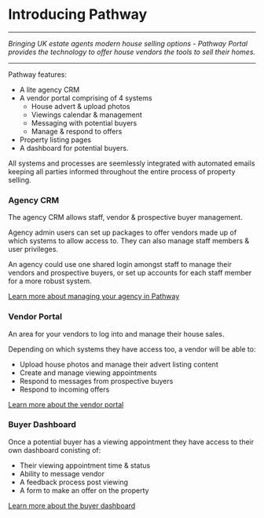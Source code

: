 # Introducing Pathway
---

*Bringing UK estate agents modern house selling options - Pathway Portal provides the technology to offer house vendors the tools to sell their homes.*

---

Pathway features:
- A lite agency CRM
- A vendor portal comprising of 4 systems
    - House advert & upload photos
    - Viewings calendar & management
    - Messaging with potential buyers
    - Manage & respond to offers
- Property listing pages
- A dashboard for potential buyers. 

All systems and processes are seemlessly integrated with automated emails keeping all parties informed throughout the entire process of property selling.

### Agency CRM
The agency CRM allows staff, vendor & prospective buyer management.

Agency admin users can set up packages to offer vendors made up of which systems to allow access to. They can also manage staff members & user privileges.

An agency could use one shared login amongst staff to manage their vendors and prospective buyers, or set up accounts for each staff member for a more robust system.

[Learn more about managing your agency in Pathway](/agency/intro)

### Vendor Portal
An area for your vendors to log into and manage their house sales. 

Depending on which systems they have access too, a vendor will be able to:
- Upload house photos and manage their advert listing content
- Create and manage viewing appointments
- Respond to messages from prospective buyers
- Respond to incoming offers

[Learn more about the vendor portal](/vendors/intro)

### Buyer Dashboard
Once a potential buyer has a viewing appointment they have access to their own dashboard conisting of:
- Their viewing appointment time & status
- Ability to message vendor
- A feedback process post viewing
- A form to make an offer on the property 

[Learn more about the buyer dashboard](/prospects/intro)